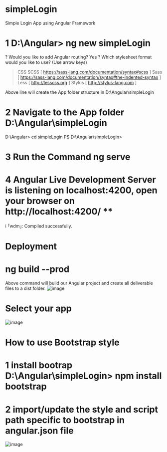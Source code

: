 # simpleLogin
Simple Login App using Angular Framework


# 1 D:\Angular> ng new simpleLogin
? Would you like to add Angular routing? Yes
? Which stylesheet format would you like to use? (Use arrow keys)
> CSS
  SCSS   [ https://sass-lang.com/documentation/syntax#scss                ]
  Sass   [ https://sass-lang.com/documentation/syntax#the-indented-syntax ]
  Less   [ http://lesscss.org                                             ]
  Stylus [ http://stylus-lang.com                                         ]
  
  Above line will create the App folder structure in  D:\Angular\simpleLogin
  
 # 2 Navigate to the App folder D:\Angular\simpleLogin 
  D:\Angular> cd simpleLogin
	PS D:\Angular\simpleLogin> 
	

# 3 Run the Command ng serve 

# 4 Angular Live Development Server is listening on localhost:4200, open your browser on http://localhost:4200/ **
i ｢wdm｣: Compiled successfully.


# Deployment
# ng build --prod
Above command will build our Angular project and create all deliverable files to a dist folder.
![image](https://user-images.githubusercontent.com/11384742/143729330-916a6745-8a38-4525-8961-e2acc609b69d.png)

# Select your app
![image](https://user-images.githubusercontent.com/11384742/143729428-81e233ac-05ba-40d6-b86d-580fbe43ff55.png)

# How to use Bootstrap style
# 1  install bootrap D:\Angular\simpleLogin> npm install bootstrap
# 2 import/update the style and script path specific to bootstrap in angular.json file
![image](https://user-images.githubusercontent.com/11384742/143730524-2a946d82-7d99-44bd-bbf3-fd22ab4ed350.png)

